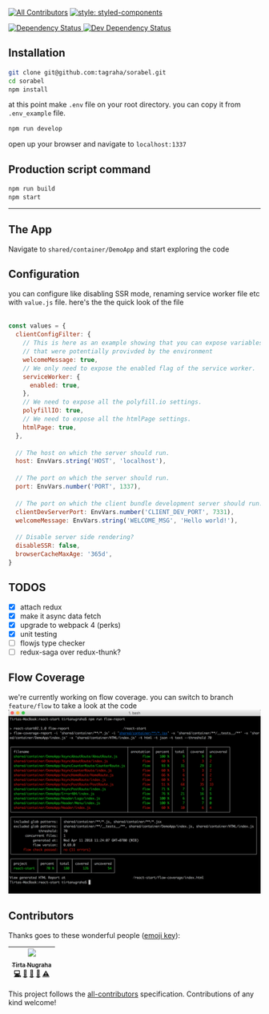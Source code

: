[![All Contributors](https://img.shields.io/badge/all_contributors-1-orange.svg?style=flat-square)](#contributors)
[![style: styled-components](https://img.shields.io/badge/style-%F0%9F%92%85%20styled--components-orange.svg?colorB=daa357&colorA=db748e)](https://github.com/styled-components/styled-components)

<a 
target="_blank"
href="https://david-dm.org/tagraha/sorabel">
  <img src="https://david-dm.org/tagraha/sorabel.svg" alt="Dependency Status" />
</a>
<a 
target="_blank"
href="https://david-dm.org/tagraha/sorabel?type=dev">
  <img src="https://david-dm.org/tagraha/sorabel/dev-status.svg" alt="Dev Dependency Status" />
</a>

Installation
------------
```bash
git clone git@github.com:tagraha/sorabel.git
cd sorabel
npm install
```

at this point make `.env` file on your root directory. you can copy it from `.env_example` file.

```bash
npm run develop
```

open up your browser and navigate to `localhost:1337`

Production script command
-------------------------
```bash
npm run build
npm start
```

-------------

The App
-------
Navigate to `shared/container/DemoApp` and start exploring the code

Configuration
-------------
you can configure like disabling SSR mode, renaming service worker file etc with `value.js` file. here's the the quick look of the file

```javascript

const values = {
  clientConfigFilter: {
    // This is here as an example showing that you can expose variables
    // that were potentially provivded by the environment
    welcomeMessage: true,
    // We only need to expose the enabled flag of the service worker.
    serviceWorker: {
      enabled: true,
    },
    // We need to expose all the polyfill.io settings.
    polyfillIO: true,
    // We need to expose all the htmlPage settings.
    htmlPage: true,
  },

  // The host on which the server should run.
  host: EnvVars.string('HOST', 'localhost'),

  // The port on which the server should run.
  port: EnvVars.number('PORT', 1337),

  // The port on which the client bundle development server should run.
  clientDevServerPort: EnvVars.number('CLIENT_DEV_PORT', 7331),
  welcomeMessage: EnvVars.string('WELCOME_MSG', 'Hello world!'),

  // Disable server side rendering?
  disableSSR: false,
  browserCacheMaxAge: '365d',
}
```

TODOS
-----
- [x] attach redux
- [x] make it async data fetch
- [x] upgrade to webpack 4 (perks)
- [x] unit testing
- [ ] flowjs type checker
- [ ] redux-saga over redux-thunk?

Flow Coverage
-------------
we're currently working on flow coverage. you can switch to branch `feature/flow` to take a look at the code
![flow-coverage](https://raw.githubusercontent.com/tagraha/sorabel/master/flow-coverage.png)


## Contributors

Thanks goes to these wonderful people ([emoji key](https://github.com/kentcdodds/all-contributors#emoji-key)):

<!-- ALL-CONTRIBUTORS-LIST:START - Do not remove or modify this section -->
<!-- prettier-ignore -->
| [<img src="https://avatars0.githubusercontent.com/u/3034375?v=4" width="100px;"/><br /><sub><b>Tirta Nugraha</b></sub>](http://www.betotally.com/)<br />[💻](https://github.com/tagraha/sorabel/commits?author=tagraha "Code") [📖](https://github.com/tagraha/sorabel/commits?author=tagraha "Documentation") [🔌](#plugin-tagraha "Plugin/utility libraries") [👀](#review-tagraha "Reviewed Pull Requests") [⚠️](https://github.com/tagraha/sorabel/commits?author=tagraha "Tests") |
| :---: |
<!-- ALL-CONTRIBUTORS-LIST:END -->

This project follows the [all-contributors](https://github.com/kentcdodds/all-contributors) specification. Contributions of any kind welcome!
